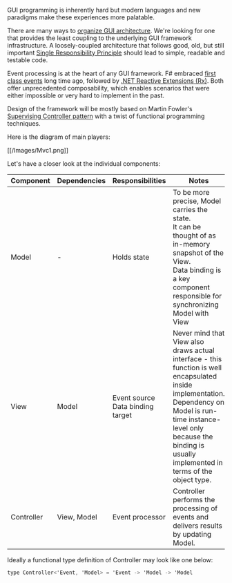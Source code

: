 GUI programming is inherently hard but modern languages and new paradigms make these experiences more palatable. 

There are many ways to [ organize GUI architecture](http://martinfowler.com/eaaDev/OrganizingPresentations.html). We're looking for one that provides the least coupling to the underlying GUI framework infrastructure. A loosely-coupled architecture that follows good, old, but still important [Single Responsibility Principle](http://www.objectmentor.com/resources/articles/srp.pdf) should lead to simple, readable and testable code.

Event processing is at the heart of any GUI framework. F# embraced [first class events](http://blogs.msdn.com/b/dsyme/archive/2006/03/24/fsharpcompositionalevents.aspx) long time ago, followed by [.NET Reactive Extensions (Rx)](http://channel9.msdn.com/Blogs/Charles/Erik-Meijer-Rx-in-15-Minutes). Both offer unprecedented composability, which enables scenarios that were either impossible or very hard to implement in the past.

Design of the framework will be mostly based on Martin Fowler's [Supervising Controller pattern](http://martinfowler.com/eaaDev/SupervisingPresenter.html) with a twist of functional programming techniques.

Here is the diagram of main players:

[[/Images/Mvc1.png]]

Let's have a closer look at the individual components:

Component | Dependencies | Responsibilities | Notes 
----|------|----|---------
Model | - | Holds state | To be more precise, Model carries the state.<br>It can be thought of as in-memory snapshot of the View.<br>Data binding is a key component responsible for synchronizing Model with View 
View | Model | Event source<br>Data binding target | Never mind that View also draws actual interface - this function is well encapsulated inside implementation.<br>Dependency on Model is run-time instance-level only because the binding is usually implemented in terms of the object type.||
Controller | View, Model | Event processor | Controller performs the processing of events and delivers results by updating Model.

Ideally a functional type definition of Controller may look like one below:

```csharp
type Controller<'Event, 'Model> = 'Event -> 'Model -> 'Model
